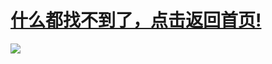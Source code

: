 # [什么都找不到了，点击返回首页!](/)
![](https://cdn.jsdelivr.net/gh/HenryKang99/blog_img/img/aKOcLiyPl2JQdFD.webp)